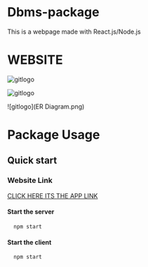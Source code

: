 # Dbms-package
This is a webpage made with React.js/Node.js

<h1>WEBSITE</h1>

![gitlogo](login.png)

![gitlogo](captured.gif)

![gitlogo](ER Diagram.png)

# Package Usage

## Quick start

### Website Link
<a href="https://sanjay-ecampus.herokuapp.com/" target="new">CLICK HERE ITS THE APP LINK</a>

#### Start the server
      npm start
#### Start the client
      npm start
